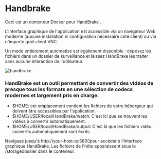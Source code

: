 # Handbrake

Ceci est un conteneur Docker pour HandBrake .

L'interface graphique de l'application est accessible via un navigateur Web moderne (aucune installation ni configuration nécessaire côté client) ou via n'importe quel client VNC.

Un mode entièrement automatisé est également disponible : déposez les fichiers dans un dossier de surveillance et laissez HandBrake les traiter sans aucune interaction de l'utilisateur.

![handbrake](https://user-images.githubusercontent.com/64525827/147670229-0f9f3e36-b734-42ae-ac55-de82570b4489.png)


### HandBrake est un outil permettant de convertir des vidéos de presque tous les formats en une sélection de codecs modernes et largement pris en charge.

* $HOME: cet emplacement contient les fichiers de votre hébergeur qui doivent être accessibles par l'application.
* $HOME/USER/local/HandBrake/watch: C'est ici que se trouvent les vidéos à convertir automatiquement.
* $HOME/USER/local/HandBrake/output: C'est là que les fichiers vidéo convertis automatiquement sont écrits.

Naviguez jusqu'à http://your-host-ip:5800pour accéder à l'interface graphique HandBrake. Les fichiers de l'hôte apparaissent sous le /storagedossier dans le conteneur.